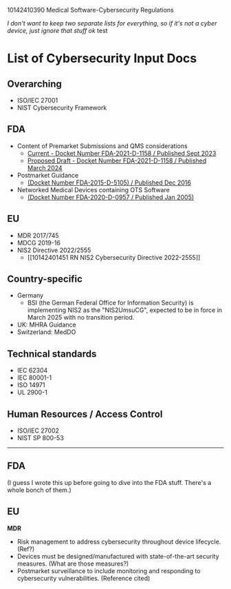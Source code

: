 10142410390 Medical Software-Cybersecurity Regulations

*I don't want to keep two separate lists for everything, so if it's not a cyber device, just ignore that stuff ok*
test
# List of Cybersecurity Input Docs
## Overarching
* ISO/IEC 27001
* NIST Cybersecurity Framework
## FDA
* Content of Premarket Submissions and QMS considerations
	* [Current - Docket Number FDA-2021-D-1158 / Published Sept 2023](https://www.fda.gov/regulatory-information/search-fda-guidance-documents/cybersecurity-medical-devices-quality-system-considerations-and-content-premarket-submissions)
	* [Proposed Draft - Docket Number FDA-2021-D-1158 / Published March 2024](https://www.fda.gov/regulatory-information/search-fda-guidance-documents/select-updates-premarket-cybersecurity-guidance-section-524b-fdc-act)
* Postmarket Guidance 
	* [(Docket Number FDA-2015-D-5105) / Published Dec 2016](https://www.fda.gov/regulatory-information/search-fda-guidance-documents/postmarket-management-cybersecurity-medical-devices)
* Networked Medical Devices containing OTS Software 
	* [(Docket Number FDA-2020-D-0957 / Published Jan 2005)](https://www.fda.gov/regulatory-information/search-fda-guidance-documents/cybersecurity-networked-medical-devices-containing-shelf-ots-software)
## EU
* MDR 2017/745
* MDCG 2019-16
* NIS2 Directive 2022/2555
	* [[10142401451 RN NIS2 Cybersecurity Directive 2022-2555]]
## Country-specific
* Germany
	* BSI (the German Federal Office for Information Security) is implementing NIS2 as the "NIS2UmsuCG", expected to be in force in March 2025 with no transition period.
* UK: MHRA Guidance
* Switzerland: MedDO
## Technical standards
* IEC 62304
* IEC 80001-1
* ISO 14971
* UL 2900-1
## Human Resources / Access Control
* ISO/IEC 27002
* NIST SP 800-53
---


## FDA
(I guess I wrote this up before going to dive into the FDA stuff. There's a whole bonch of them.)

## EU
**MDR**
* Risk management to address cybersecurity throughout device lifecycle. (Ref?)
* Devices must be designed/manufactured with state-of-the-art security measures. (What are those measures?)
* Postmarket surveillance to include monitoring and responding to cybersecurity vulnerabilities. (Reference cited)
